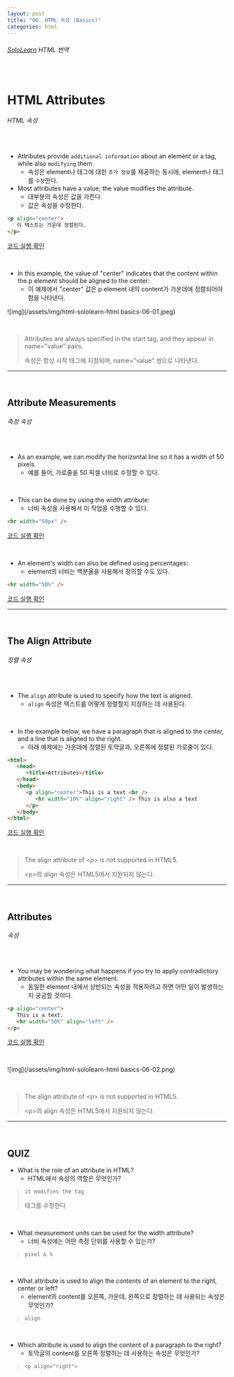 ```yaml
---
layout: post
title: "06. HTML 속성 (Basics)"
categories: html
---
```


###### [SoloLearn](https://www.sololearn.com/) HTML 번역

<br>

# HTML Attributes

###### HTML 속성

<br>

- Attributes provide `additional information` about an element or a tag, while also `modifying` them.
  - 속성은 element나 태그에 대한 `추가 정보`를 제공하는 동시에, element나 태그를 `수정`한다.
- Most attributes have a value; the value modifies the attribute.
  - 대부분의 속성은 값을 가진다.
  - 값은 속성을 수정한다.

```html
<p align="center">
   이 텍스트는 가운데 정렬된다.
</p>
```

[코드 실행 확인](https://code.sololearn.com/15/#html)

<br>

- In this example, the value of "center" indicates that the content within the p element should be aligned to the center:
  - 이 예제에서 "center" 값은 p element 내의 content가 가운데에 정렬되어야 함을 나타낸다.

![img](/assets/img/html-sololearn-html basics-06-01.jpeg)

<br>

> Attributes are always specified in the start tag, and they appear in name="value" pairs.
>
> 속성은 항상 시작 태그에 지정되며, name="value" 쌍으로 나타낸다.

------

<br>

## Attribute Measurements

###### 측정 속성

<br>

- As an example, we can modify the horizontal line so it has a width of 50 pixels.
  - 예를 들어, 가로줄을 50 픽셀 너비로 수정할 수 있다.

<br>

- This can be done by using the width attribute:
  - 너비 속성을 사용해서 이 작업을 수행할 수 있다.

```html
<hr width="50px" />
```

[코드 실행 확인](https://code.sololearn.com/16/#html)

<br>

- An element's width can also be defined using percentages:
  - element의 너비는 백분율을 사용해서 정의할 수도 있다.

```html
<hr width="50%" />
```

[코드 실행 확인](https://code.sololearn.com/17/#html)

------

<br>

## The Align Attribute

###### 정렬 속성

<br>

- The `align` attribute is used to specify how the text is aligned.
  - `align` 속성은 텍스트를 어떻게 정렬할지 지정하는 데 사용된다.

<br>

- In the example below, we have a paragraph that is aligned to the center, and a line that is aligned to the right.
  - 아래 예제에는 가운데에 정렬된 토막글과, 오른쪽에 정렬된 가로줄이 있다.

```html
<html>
   <head>
      <title>Attributes</title>
   </head>
   <body>
      <p align="center">This is a text <br />
         <hr width="10%" align="right" /> This is also a text
      </p>
   </body>
</html>
```

[코드 실행 확인](https://code.sololearn.com/18/#html)

<br>

> The align attribute of \<p> is not supported in HTML5.
>
> \<p>의 align 속성은 HTML5에서 지원되지 않는다.

------

<br>

## Attributes

###### 속성

<br>

- You may be wondering what happens if you try to apply contradictory attributes within the same element.
  - 동일한 element 내에서 상반되는 속성을 적용하려고 하면 어떤 일이 발생하는지 궁금할 것이다.

```html
<p align="center">
   This is a text.
   <hr width="50%" align="left" />
</p>
```

[코드 실행 확인](https://code.sololearn.com/19/#html)

<br>

![img](/assets/img/html-sololearn-html basics-06-02.png)

<br>

> The align attribute of \<p> is not supported in HTML5.
>
> \<p>의 align 속성은 HTML5에서 지원되지 않는다.

------

<br>

## QUIZ

- What is the role of an attribute in HTML?
  - HTML에서 속성의 역할은 무엇인가?

> `it modifies the tag`
>
> 태그를 수정한다

<br>

- What measurement units can be used for the width attribute?
  - 너비 속성에는 어떤 측정 단위를 사용할 수 있는가?

> `pixel & %`

<br>

- What attribute is used to align the contents of an element to the right, center or left?
  - element의 content를 오른쪽, 가운데, 왼쪽으로 정렬하는 데 사용되는 속성은 무엇인가?

> `align`

<br>

- Which attribute is used to align the content of a paragraph to the right?
  - 토막글의 content를 오른쪽 정렬하는 데 사용하는 속성은 무엇인가?

> `<p align="right">`

<br>